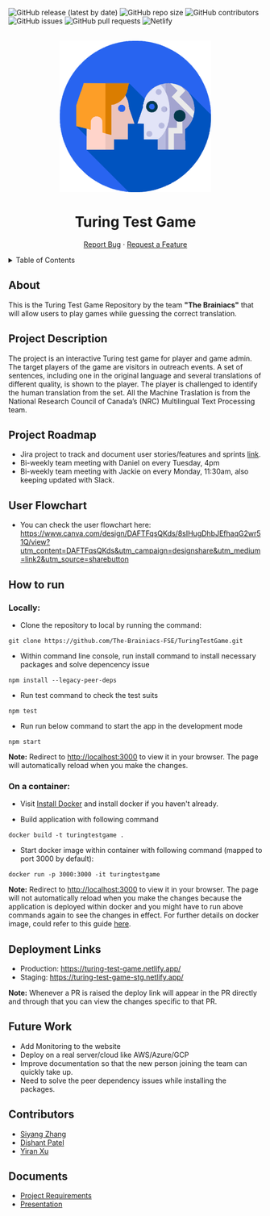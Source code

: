 ![GitHub release (latest by date)](https://img.shields.io/github/v/release/dishant9397/TuringTestGame?display_name=tag) ![GitHub repo size](https://img.shields.io/github/repo-size/dishant9397/TuringTestGame)
![GitHub contributors](https://img.shields.io/github/contributors/dishant9397/TuringTestGame) ![GitHub issues](https://img.shields.io/github/issues-raw/dishant9397/TuringTestGame) ![GitHub pull requests](https://img.shields.io/github/issues-pr-raw/dishant9397/TuringTestGame) ![Netlify](https://img.shields.io/netlify/6f8bc681-652d-4fbc-9be9-513a8bd9ca80)     

<br />
<div align="center">
    <img src="https://raw.githubusercontent.com/The-Brainiacs-FSE/TuringTestGame/master/src/components/game-intro/resources/logo.svg" alt="Logo" height="300">
  <h1 align="center">Turing Test Game</h1>
  <p align="center">
    <a href="https://github.com/The-Brainiacs-FSE/TuringTestGame/issues">Report Bug</a>
    ·
    <a href="https://github.com/The-Brainiacs-FSE/TuringTestGame/issues">Request a Feature</a>
  </p>
</div>

<!-- TABLE OF CONTENTS -->
<details>
  <summary>Table of Contents</summary>
  <ol>
    <li><a href="#about">About</a></li>
    <li><a href="#project-description">Project Description</a></li>
    <li><a href="#project-roadmap">Project Roadmap</a></li>
    <li><a href="#user-flowchart">User Flowchart</a></li>
    <li>
      <a href="#how-to-run">How to run?</a>
      <ul>
        <li><a href="#locally">Locally</a></li>
        <li><a href="#on-a-container">On a container</a></li>
      </ul>
    </li>
  <li><a href="#deployment-links">Deployment Links</a></li>    
  <li><a href="#future-work">Future Work</a></li>
    <li><a href="#contributors">Contributors</a></li>
    <li><a href="#documents">Documents</a></li>
  </ol>
</details>

## About 
This is the Turing Test Game Repository by the team **"The Brainiacs"** that will allow users to play games while guessing the correct translation.

## Project Description

The project is an interactive Turing test game for player and game admin. The target players of the game are visitors in outreach events. A set of sentences, including one in the original language and several translations of different quality, is shown to the player. The player is challenged to identify the human translation from the set. All the Machine Traslation is from the National Research Council of Canada’s (NRC) Multilingual Text Processing team.

## Project Roadmap

* Jira project to track and document user stories/features and sprints [link](https://siyangzhang.atlassian.net/jira/software/projects/TTG/boards/2).
* Bi-weekly team meeting with Daniel on every Tuesday, 4pm
* Bi-weekly team meeting with Jackie on every Monday, 11:30am, also keeping updated with Slack.

## User Flowchart

* You can check the user flowchart here: https://www.canva.com/design/DAFTFqsQKds/8sIHugDhbJEfhaqG2wr51Q/view?utm_content=DAFTFqsQKds&utm_campaign=designshare&utm_medium=link2&utm_source=sharebutton

## How to run

### Locally:
* Clone the repository to local by running the command:
```
git clone https://github.com/The-Brainiacs-FSE/TuringTestGame.git
```

* Within command line console, run install command to install necessary packages and solve depencency issue
```
npm install --legacy-peer-deps
```

* Run test command to check the test suits
```
npm test
```

* Run run below command to start the app in the development mode
```
npm start
```

**Note:** Redirect to [http://localhost:3000](http://localhost:3000) to view it in your browser. The page will automatically reload when you make the changes.

### On a container:
*  Visit [Install Docker](https://docs.docker.com/desktop/) and install docker if you haven't already.

* Build application with following command
```
docker build -t turingtestgame .
```

* Start docker image within container with following command (mapped to port 3000 by default):
```
docker run -p 3000:3000 -it turingtestgame
```

**Note:** Redirect to [http://localhost:3000](http://localhost:3000) to view it in your browser. The page will not automatically reload when you make the changes because the application is deployed within docker and you might have to run above commands again to see the changes in effect. For further details on docker image, could refer to this guide [here](https://code.visualstudio.com/docs/containers/quickstart-node).

## Deployment Links

* Production: https://turing-test-game.netlify.app/
* Staging: https://turing-test-game-stg.netlify.app/

**Note:** Whenever a PR is raised the deploy link will appear in the PR directly and through that you can view the changes specific to that PR.

## Future Work

* Add Monitoring to the website 
* Deploy on a real server/cloud like AWS/Azure/GCP
* Improve documentation so that the new person joining the team can quickly take up.
* Need to solve the peer dependency issues while installing the packages.

## Contributors

* [Siyang Zhang](https://github.com/AlexYoungZ)
* [Dishant Patel](https://github.com/dishant9397)
* [Yiran Xu](https://github.com/EranXu)

## Documents

*  [Project Requirements](docs/Project%20Requirements.docx)
*  [Presentation](docs/Presentation.pptx)